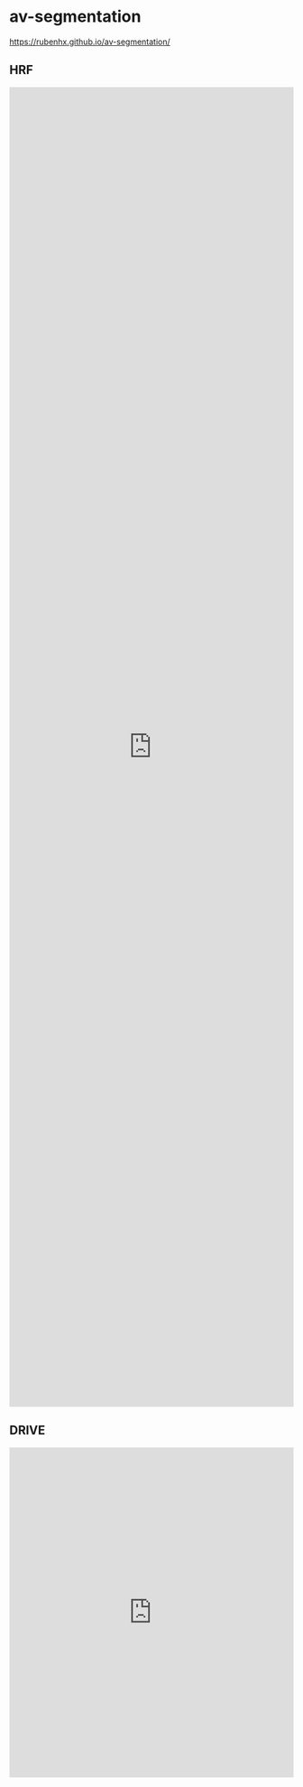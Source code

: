 # av-segmentation

https://rubenhx.github.io/av-segmentation/

## HRF

<iframe frameborder="0" class="juxtapose" width="100%" height="2336" src="https://cdn.knightlab.com/libs/juxtapose/latest/embed/index.html?uid=677354c4-8e70-11e8-b263-0edaf8f81e27"></iframe>  

## DRIVE

<iframe frameborder="0" class="juxtapose" width="100%" height="584" src="https://cdn.knightlab.com/libs/juxtapose/latest/embed/index.html?uid=16819a9c-8e72-11e8-b263-0edaf8f81e27"></iframe>
